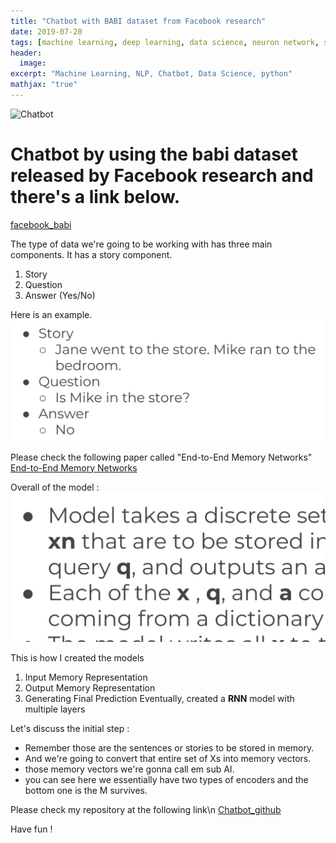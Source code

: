 ```yaml
---
title: "Chatbot with BABI dataset from Facebook research"
date: 2019-07-20
tags: [machine learning, deep learning, data science, neuron network, sudoku, Image analysis, Sequential Model]
header:
  image:
excerpt: "Machine Learning, NLP, Chatbot, Data Science, python"
mathjax: "true"
---
```

![Chatbot](/images/chatbot0.png)

# Chatbot by using the babi dataset released by Facebook research and there's a link below.

[facebook_babi](https://research.fb.com/downloads.babi)

The type of data we're going to be working with has three main components.
It has a story component.
1. Story
2. Question
3. Answer (Yes/No)

Here is an example.
![example](/images/chatbot2.png)

Please check the following paper called "End-to-End Memory Networks"
[End-to-End Memory Networks](https://research.fb.com/downloads.babi)

Overall of the model :
![example](/images/chatbot3.png)

This is how I created the models
1. Input Memory Representation
2. Output Memory Representation
3. Generating Final Prediction
Eventually, created a **RNN** model with multiple layers

Let's discuss the initial step :
- Remember those are the sentences or stories to be stored in memory.
- And we're going to convert that entire set of Xs into memory vectors.
- those memory vectors we're gonna call em sub AI.
- you can see here we essentially have two types of encoders and the bottom one is the M survives.

Please check my repository at the following link\n
[Chatbot_github](https://github.com/erenat77/chatbot_with_Babi_Data_Set.git)

Have fun !
